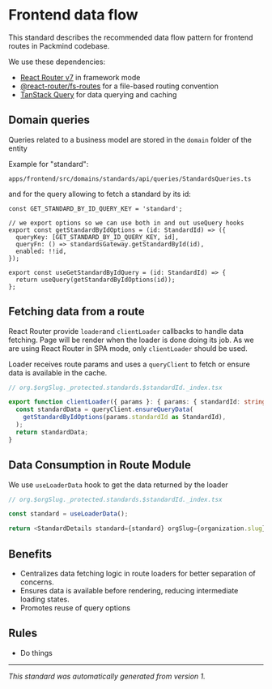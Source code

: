 # Frontend data flow

This standard describes the recommended data flow pattern for frontend routes in Packmind codebase.

We use these dependencies:
- [React Router v7](https://reactrouter.com/start/framework/route-module) in framework mode
- [@react-router/fs-routes](https://reactrouter.com/how-to/file-route-conventions) for a file-based routing convention
- [TanStack Query](https://tanstack.com/query/latest) for data querying and caching

## Domain queries
Queries related to a business model are stored in the `domain` folder of the entity

Example for "standard":
```
apps/frontend/src/domains/standards/api/queries/StandardsQueries.ts
```

and for the query allowing to fetch a standard by its id:

```
const GET_STANDARD_BY_ID_QUERY_KEY = 'standard';

// we export options so we can use both in and out useQuery hooks
export const getStandardByIdOptions = (id: StandardId) => ({
  queryKey: [GET_STANDARD_BY_ID_QUERY_KEY, id],
  queryFn: () => standardsGateway.getStandardById(id),
  enabled: !!id,
});

export const useGetStandardByIdQuery = (id: StandardId) => {
  return useQuery(getStandardByIdOptions(id));
};
```

## Fetching data from a route

React Router provide `loader`and `clientLoader` callbacks to handle data fetching. Page will be render when the loader is done doing its job.
As we are using React Router in SPA mode, only `clientLoader` should be used.

Loader receives route params and uses a `queryClient` to fetch or ensure data is available in the cache.


```typescript
// org.$orgSlug._protected.standards.$standardId._index.tsx

export function clientLoader({ params }: { params: { standardId: string } }) {
  const standardData = queryClient.ensureQueryData(
    getStandardByIdOptions(params.standardId as StandardId),
  );
  return standardData;
}
```

## Data Consumption in Route Module

We use `useLoaderData` hook to get the data returned by the loader

```typescript
// org.$orgSlug._protected.standards.$standardId._index.tsx

const standard = useLoaderData();

return <StandardDetails standard={standard} orgSlug={organization.slug} />;
```

## Benefits

- Centralizes data fetching logic in route loaders for better separation of concerns.
- Ensures data is available before rendering, reducing intermediate loading states.
- Promotes reuse of query options

## Rules
* Do things

---

*This standard was automatically generated from version 1.*
